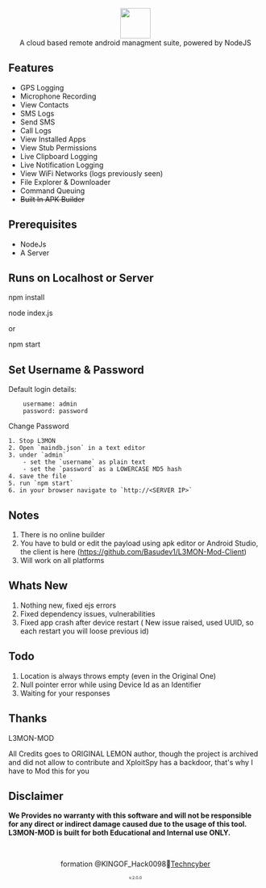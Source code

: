 <p align="center">
<img src="https://github.com/D3VL/L3MON/raw/master/server/assets/webpublic/logo.png" height="60"><br>
A cloud based remote android managment suite, powered by NodeJS
</p>

## Features

- GPS Logging
- Microphone Recording
- View Contacts
- SMS Logs
- Send SMS
- Call Logs
- View Installed Apps
- View Stub Permissions
- Live Clipboard Logging
- Live Notification Logging
- View WiFi Networks (logs previously seen)
- File Explorer & Downloader
- Command Queuing
- ~~Built In APK Builder~~

## Prerequisites

- NodeJs
- A Server

## Runs on Localhost or Server

npm install

node index.js

or

npm start

## Set Username & Password

Default login details:

        usermame: admin
        password: password

Change Password

    1. Stop L3MON
    2. Open `maindb.json` in a text editor
    3. under `admin`
        - set the `username` as plain text
        - set the `password` as a LOWERCASE MD5 hash
    4. save the file
    5. run `npm start`
    6. in your browser navigate to `http://<SERVER IP>`

## Notes

1. There is no online builder
2. You have to buld or edit the payload using apk editor or Android Studio, the client is here (https://github.com/Basudev1/L3MON-Mod-Client)
3. Will work on all platforms

## Whats New

1. Nothing new, fixed ejs errors
2. Fixed dependency issues, vulnerabilities
3. Fixed app crash after device restart ( New issue raised, used UUID, so each restart you will loose previous id)

## Todo

1. Location is always throws empty (even in the Original One)
2. Null pointer error while using Device Id as an Identifier
3. Waiting for your responses

## Thanks

L3MON-MOD

All Credits goes to ORIGINAL LEMON author, though the project is archived and did not allow to contribute and XploitSpy has a backdoor, that's why I have to Mod this for you

## Disclaimer

<b>We Provides no warranty with this software and will not be responsible for any direct or indirect damage caused due to the usage of this tool.<br>
L3MON-MOD is built for both Educational and Internal use ONLY.</b>

<br>
<p align="center">formation @KINGOF_Hack0098👑<a href="//techncyber.com">Techncyber</a></p>
<p align="center" style="font-size: 8px">v.2.0.0</p>
